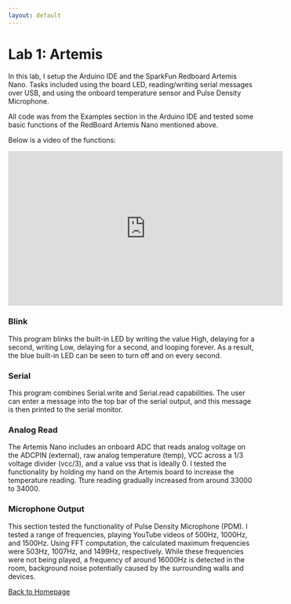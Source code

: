 ```yaml
---
layout: default
---
```


# Lab 1: Artemis

In this lab, I setup the Arduino IDE and the SparkFun Redboard Artemis Nano. Tasks included using the board LED, reading/writing serial messages over USB, and using the onboard temperature sensor and Pulse Density Microphone.

All code was from the Examples section in the Arduino IDE and tested some basic functions of the RedBoard Artemis Nano mentioned above.

Below is a video of the functions:

<iframe width="560" height="315" src="https://www.youtube.com/embed/FYA2UyBvi20" title="YouTube video player" frameborder="0" allow="accelerometer; autoplay; clipboard-write; encrypted-media; gyroscope; picture-in-picture; web-share" allowfullscreen></iframe>


### Blink

This program blinks the built-in LED by writing the value High, delaying for a second, writing Low, delaying for a second, and looping forever. As a result, the blue built-in LED can be seen to turn off and on every second.

### Serial

This program combines Serial.write and Serial.read capabilities. The user can enter a message into the top bar of the serial output, and this message is then printed to the serial monitor.

### Analog Read

The Artemis Nano includes an onboard ADC that reads analog voltage on the ADCPIN (external), raw analog temperature (temp), VCC across a 1/3 voltage divider (vcc/3), and a value vss that is ideally 0. I tested the functionality by holding my hand on the Artemis board to increase the temperature reading. Tture reading gradually increased from around 33000 to 34000.

### Microphone Output

This section tested the functionality of Pulse Density Microphone (PDM). I tested a range of frequencies, playing YouTube videos of 500Hz, 1000Hz, and 1500Hz. Using FFT computation, the calculated maximum frequencies were 503Hz, 1007Hz, and 1499Hz, respectively. While these frequencies were not being played, a frequency of around 16000Hz is detected in the room, background noise potentially caused by the surrounding walls and devices.

[Back to Homepage](../)
